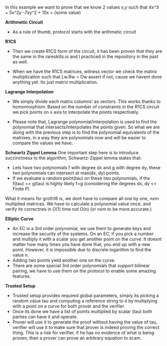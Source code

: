 In this example we want to prove that we know 2 values x,y such that
4x^3 + 5x^2*y -7x*y^2 + 10x = (some value)

**Arithmetic Circuit**

- As a rule of thumb, protocol starts with the arithmetic circuit

**R1CS**

- Then we create R1CS form of the circuit, it has been proven that they are the same in the rareskills.io and I practiced in the repository in the past as well.

- When we have the R1CS matrices, witness vector we check the matrix multiplication such that
  Lw.Rw = Ow assert if not, cause we havent done anything yet. Its just matrix multiplication.

**Lagrange Interpolation**

- We simply divide each matrix columns' as vectors. This works thanks to homomorphism. Based on the number of constraints in the R1CS circuit we pick points on x axis to interpolate the points respectively.

- Please note that, Lagrange polynomial/interpolation is used to find the polynomial that intersects/interpolates the points given. So what we are doing with the previous step is to find the polynomial equivalents of the matrixes, in a way they are polynomials now and will be easier to compare the values we have.

**Schwartz Zippel Lemma**
One important step here is to introduce succinctness to the algorithm, Schwartz-Zippel lemma states that:

- Lets have two polynomials f with degree dx and g with degree dy, these two polynomials can intersect at max(dx, dy) points.
- If we evaluate a random point(tau) on these two polynomials, if the f(tau) == g(tau) is highly likely f=g (considering the degrees dx, dy << Finite P)

What it means for groth16 is, we dont have to compare all one by one, nxm multiplied matrices. We have to calculate a polynomial value once. and verify its correctnes in O(1) time not O(n) (or nxm to be more accurate.)

**Elliptic Curve**

- An EC is a 3rd order polynomial, we use them to generate keys and increase the security of the systems. On an EC, if you pick a number and multiply it with a scalar you get another point on the curve. It doesnt matter how many times you have done that, you end up with a new point. However, it is impossible due to discrete logarithm to find the value n.
- Adding two points yield another one on the curve.
- There are some special 3rd order polynomials that support bilinear pairing, we have to use them on the protocol to enable some amazing features.

**Trusted Setup**

- Trusted setup provides required global parameters, simply its picking a random value tau and computing a reference string to it by multiplying with a point on a curve for both prover and the verifier.
- Once its done we have a list of points multiplied by scalar (tau) both parties can have it and operate.
- Prover will use it to generate the proof without having the value of tau, verifier will use it to make sure that prover is indeed proving the correct thing. This is a risk for verifier, if he has no evidence of what is being proven, then a prover can prove an arbitrary equation to scam.
